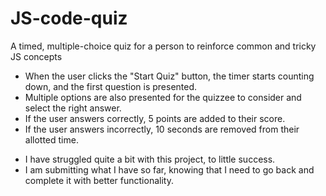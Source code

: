 # JS-code-quiz
A timed, multiple-choice quiz for a person to reinforce common and tricky JS concepts

* When the user clicks the "Start Quiz" button, the timer starts counting down, and the first question is presented.
* Multiple options are also presented for the quizzee to consider and select the right answer.
* If the user answers correctly, 5 points are added to their score.
* If the user answers incorrectly, 10 seconds are removed from their allotted time.

- I have struggled quite a bit with this project, to little success.
- I am submitting what I have so far, knowing that I need to go back and complete it with better functionality.
